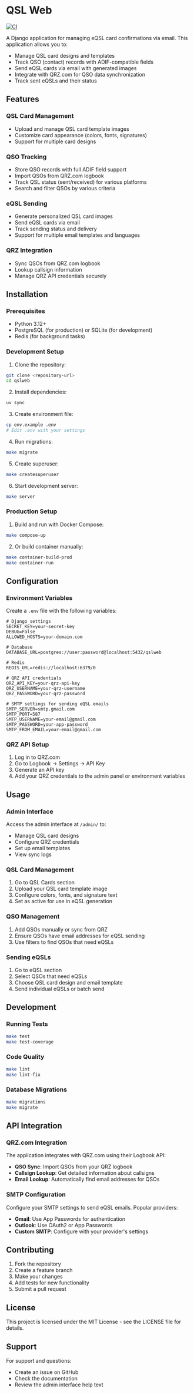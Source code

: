 # QSL Web

[![CI](https://github.com/YOUR_USERNAME/qslweb/actions/workflows/ci.yml/badge.svg)](https://github.com/YOUR_USERNAME/qslweb/actions/workflows/ci.yml)

A Django application for managing eQSL card confirmations via email. This application allows you to:

- Manage QSL card designs and templates
- Track QSO (contact) records with ADIF-compatible fields
- Send eQSL cards via email with generated images
- Integrate with QRZ.com for QSO data synchronization
- Track sent eQSLs and their status

## Features

### QSL Card Management
- Upload and manage QSL card template images
- Customize card appearance (colors, fonts, signatures)
- Support for multiple card designs

### QSO Tracking
- Store QSO records with full ADIF field support
- Import QSOs from QRZ.com logbook
- Track QSL status (sent/received) for various platforms
- Search and filter QSOs by various criteria

### eQSL Sending
- Generate personalized QSL card images
- Send eQSL cards via email
- Track sending status and delivery
- Support for multiple email templates and languages

### QRZ Integration
- Sync QSOs from QRZ.com logbook
- Lookup callsign information
- Manage QRZ API credentials securely

## Installation

### Prerequisites
- Python 3.12+
- PostgreSQL (for production) or SQLite (for development)
- Redis (for background tasks)

### Development Setup

1. Clone the repository:
```bash
git clone <repository-url>
cd qslweb
```

2. Install dependencies:
```bash
uv sync
```

3. Create environment file:
```bash
cp env.example .env
# Edit .env with your settings
```

4. Run migrations:
```bash
make migrate
```

5. Create superuser:
```bash
make createsuperuser
```

6. Start development server:
```bash
make server
```

### Production Setup

1. Build and run with Docker Compose:
```bash
make compose-up
```

2. Or build container manually:
```bash
make container-build-prod
make container-run
```

## Configuration

### Environment Variables

Create a `.env` file with the following variables:

```env
# Django settings
SECRET_KEY=your-secret-key
DEBUG=False
ALLOWED_HOSTS=your-domain.com

# Database
DATABASE_URL=postgres://user:password@localhost:5432/qslweb

# Redis
REDIS_URL=redis://localhost:6379/0

# QRZ API credentials
QRZ_API_KEY=your-qrz-api-key
QRZ_USERNAME=your-qrz-username
QRZ_PASSWORD=your-qrz-password

# SMTP settings for sending eQSL emails
SMTP_SERVER=smtp.gmail.com
SMTP_PORT=587
SMTP_USERNAME=your-email@gmail.com
SMTP_PASSWORD=your-app-password
SMTP_FROM_EMAIL=your-email@gmail.com
```

### QRZ API Setup

1. Log in to QRZ.com
2. Go to Logbook → Settings → API Key
3. Generate an API key
4. Add your QRZ credentials to the admin panel or environment variables

## Usage

### Admin Interface

Access the admin interface at `/admin/` to:
- Manage QSL card designs
- Configure QRZ credentials
- Set up email templates
- View sync logs

### QSL Card Management

1. Go to QSL Cards section
2. Upload your QSL card template image
3. Configure colors, fonts, and signature text
4. Set as active for use in eQSL generation

### QSO Management

1. Add QSOs manually or sync from QRZ
2. Ensure QSOs have email addresses for eQSL sending
3. Use filters to find QSOs that need eQSLs

### Sending eQSLs

1. Go to eQSL section
2. Select QSOs that need eQSLs
3. Choose QSL card design and email template
4. Send individual eQSLs or batch send

## Development

### Running Tests

```bash
make test
make test-coverage
```

### Code Quality

```bash
make lint
make lint-fix
```

### Database Migrations

```bash
make migrations
make migrate
```

## API Integration

### QRZ.com Integration

The application integrates with QRZ.com using their Logbook API:

- **QSO Sync**: Import QSOs from your QRZ logbook
- **Callsign Lookup**: Get detailed information about callsigns
- **Email Lookup**: Automatically find email addresses for QSOs

### SMTP Configuration

Configure your SMTP settings to send eQSL emails. Popular providers:

- **Gmail**: Use App Passwords for authentication
- **Outlook**: Use OAuth2 or App Passwords
- **Custom SMTP**: Configure with your provider's settings

## Contributing

1. Fork the repository
2. Create a feature branch
3. Make your changes
4. Add tests for new functionality
5. Submit a pull request

## License

This project is licensed under the MIT License - see the LICENSE file for details.

## Support

For support and questions:
- Create an issue on GitHub
- Check the documentation
- Review the admin interface help text
